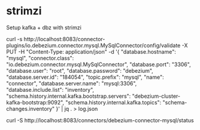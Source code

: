 # strimzi
Setup kafka + dbz with strimzi



curl -s http://localhost:8083/connector-plugins/io.debezium.connector.mysql.MySqlConnector/config/validate   -X PUT   -H "Content-Type: application/json"   -d '{
    "database.hostname": "mysql",
    "connector.class": "io.debezium.connector.mysql.MySqlConnector",
    "database.port": "3306",
    "database.user": "root",
    "database.password": "debezium",
    "database.server.id": "184054",
    "topic.prefix": "mysql",
    "name": "connector",
    "database.server.name": "mysql:3306",
    "database.include.list": "inventory",
    "schema.history.internal.kafka.bootstrap.servers": "debezium-cluster-kafka-bootstrap:9092",
    "schema.history.internal.kafka.topics": "schema-changes.inventory"
  }' | jq . > log.json



  curl -S http://localhost:8083/connectors/debezium-connector-mysql/status
